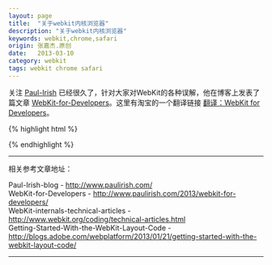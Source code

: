 ```yaml
---
layout: page
title:  "关于webkit内核浏览器"
description: "关于webkit内核浏览器"
keywords: webkit,chrome,safari
origin: 张嘉杰.原创
date:   2013-03-10
category: webkit
tags: webkit chrome safari
---
```

关注 [Paul-Irish] 已经很久了，针对大家对WebKit的各种误解，他在博客上发表了篇文章 [WebKit-for-Developers]。这里有淘宝的一个翻译链接 [翻译：WebKit for Developers]。 
<!--more-->


{% highlight html %}



{% endhighlight %}

-----------------------

相关参考文章地址：

Paul-Irish-blog - <http://www.paulirish.com/>  
WebKit-for-Developers - <http://www.paulirish.com/2013/webkit-for-developers/>  
WebKit-internals-technical-articles - <http://www.webkit.org/coding/technical-articles.html>  
Getting-Started-With-the-WebKit-Layout-Code - <http://blogs.adobe.com/webplatform/2013/01/21/getting-started-with-the-webkit-layout-code/>

-----------------------

[Paul-Irish]: http://www.paulirish.com/about/
[WebKit-for-Developers]: http://www.paulirish.com/2013/webkit-for-developers/
[翻译：WebKit for Developers]: http://ued.taobao.org/blog/2013/03/webkit-for-developers/